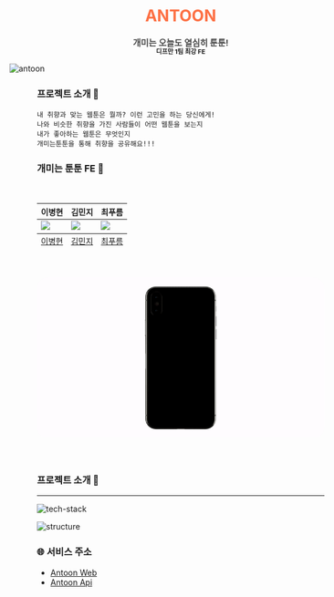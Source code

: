 <p align="center">
    <h1 align="center" style="opacity: 0.8;color:#FE4E16;font-weight:700;">ANTOON</h1>
    <p align="center"><span style="opacity: 0.8;font-size:15px;font-weight:700;">개미는 오늘도 열심히 툰툰!</span></p>
    <p align="center" style="margin-top:-18px;"><span style="font-size:11px;font-weight:700;">디프만 1팀 최강 FE</span> </p>
    <img src="https://img1.daumcdn.net/thumb/R1280x0/?scode=mtistory2&fname=https%3A%2F%2Fblog.kakaocdn.net%2Fdn%2FFa78O%2FbtrCj2UoVBO%2FZUHk6kjNAFQoa6paO3AGl1%2Fimg.png" alt="antoon" width="600px" style="position:relative; left:50%; margin-left: -300px;">
    <br />
</p>

### 프로젝트 소개 🐛
```
내 취향과 맞는 웹툰은 뭘까? 이런 고민을 하는 당신에게!
나와 비슷한 취향을 가진 사람들이 어떤 웹툰을 보는지
내가 좋아하는 웹툰은 무엇인지
개미는툰툰을 통해 취향을 공유해요!!!
```

### **개미는 툰툰** FE 🐜
<div style="margin:0 auto;">
    <table style="width: 800px; margin: 50px auto;">
        <thead>
            <th style="text-align:center;">이병현</th>
            <th style="text-align:center;">김민지</th>
            <th style="text-align:center;">최푸름</th>
        </thead>
        <tbody>
            <td><img src="https://avatars.githubusercontent.com/Tolluset" width="250"/></td>
            <td><img src="https://avatars.githubusercontent.com/mnxmnz" width="250"/></td>
            <td><img src="https://avatars.githubusercontent.com/choipureum" width="250"/></td>
        </tbody>
        <tfoot>
            <td style="text-align:center;"><a href="https://github.com/Tolluset">이병현</a></td>
            <td style="text-align:center;"><a href="https://github.com/mnxmnz">김민지</a></td>
            <td style="text-align:center;"><a href="https://github.com/choipureum">최푸름</a></td>
        </tfoot> 
    </table>
</div>

<div style="text-align:center;">
    <img src="./public/main.gif" alt="antoon" style="width: 150%; border-radius:20px;width:800px;">
</div>
    
<br />
<br />

### 프로젝트 소개 🐛

---

![tech-stack](https://img1.daumcdn.net/thumb/R1280x0/?scode=mtistory2&fname=https%3A%2F%2Fblog.kakaocdn.net%2Fdn%2FQipuw%2FbtrCj3FLvfC%2FLqI9dYrcxbice5MuVS11B1%2Fimg.png)

![structure](https://img1.daumcdn.net/thumb/R1280x0/?scode=mtistory2&fname=https%3A%2F%2Fblog.kakaocdn.net%2Fdn%2FBtw3P%2FbtrCkJ73j67%2Ft6adhcpbKkjKsMnei1UhlK%2Fimg.png)

### 🌐 서비스 주소
- [Antoon Web](https://antoon.fun/)
- [Antoon Api](https://api.antoon.fun/swagger)

